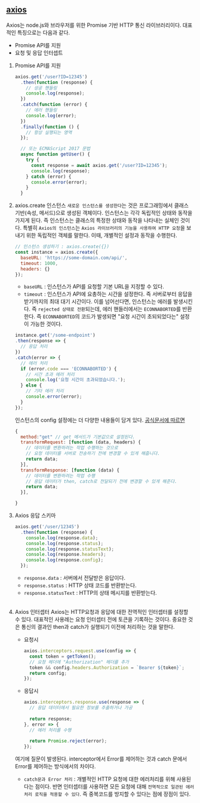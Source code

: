 ## [axios](https://axios-http.com/kr/docs/intro)

Axios는 node.js와 브라우저를 위한 Promise 기반 HTTP 통신 라이브러리이다. 대표적인 특징으로는 다음과 같다. 
- Promise API를 지원
- 요청 및 응답 인터셉트

1. Promise API를 지원

    ```javascript
    axios.get('/user?ID=12345')
      .then(function (response) {
        // 성공 핸들링
        console.log(response);
      })
      .catch(function (error) {
        // 에러 핸들링
        console.log(error);
      })
      .finally(function () {
        // 항상 실행되는 영역
      });

      // 또는 ECMAScript 2017 문법
      async function getUser() {
        try {
          const response = await axios.get('/user?ID=12345');
          console.log(response);
        } catch (error) {
          console.error(error);
        }
      }
    ```

2. axios.create 인스턴스 
`새로운 인스턴스를 생성한다`는 것은 프로그래밍에서 클래스 기반(속성, 메서드)으로 생성된 객체이다. 인스턴스는 각각 독립적인 상태와 동작을 가지게 된다. 즉 인스턴스는 클래스의 특정한 상태와 동작을 나타내는 실체인 것이다. 특별히 `Axios의 인스턴스`는 `Axios 라이브러리의 기능을 사용하여 HTTP 요청`을 보내기 위한 독립적인 객체를 말한다. 이때, 개별적인 설정과 동작을 수행한다. 


    ```jsx
    // 인스턴스 생성하기 : axios.create({})
    const instance = axios.create({
      baseURL: 'https://some-domain.com/api/',
      timeout: 1000,
      headers: {}
    });
    ```

    - `baseURL` : 인스턴스가 API를 요청할 기본 URL을 지정할 수 있다. 
    - `timeout` : 인스턴스가 API에 요총하는 시간을 설정한다. 즉 서버로부터 응답을 받기까지의 최대 대기 시간이다. 이를 넘어선다면, 인스턴스는 에러를 발생시킨다. 즉 `rejected 상태로 전환`되는데, 에러 핸들러에서는 `ECONNABORTED`를 반환한다. 즉 `ECONNABORTED`의 코드가 발생되면 "요청 시간이 초되되었다는" 설정이 가능한 것이다. 

    ```javascript 
    instance.get('/some-endpoint')
    .then(response => {
      // 응답 처리
    })
    .catch(error => {
      // 에러 처리 
      if (error.code === 'ECONNABORTED') {
        // 시간 초과 에러 처리
        console.log('요청 시간이 초과되었습니다.');
      } else {
        // 기타 에러 처리
        console.error(error);
      }
    });
    ```

    인스턴스의 config 설정에는 더 다양한 내용들이 담겨 있다. [공식문서에 따르면](https://axios-http.com/kr/docs/req_config)

    ```javascript 
    {
      method:"get" // get 메서드가 기본값으로 설정된다. 
      transformRequest: [function (data, headers) {
        // 데이터를 변환하려는 작업 수행하는 것으로 
        // 요청 데이터를 서버로 전송하기 전에 변경할 수 있게 해줍니다.
        return data;
      }],
      transformResponse: [function (data) {
        // 데이터를 변환하려는 작업 수행
        // 응답 데이터가 then, catch로 전달되기 전에 변경할 수 있게 해준다. 
        return data;
      }],

    }
    ```

3. Axios 응답 스키마 

    ```javascript
    axios.get('/user/12345')
      .then(function (response) {
        console.log(response.data);
        console.log(response.status);
        console.log(response.statusText);
        console.log(response.headers);
        console.log(response.config);
      });
    ```

    - `response.data` : 서버에서 전달받은 응답이다.
    - `response.status` : HTTP 상태 코드를 반환받는다. 
    - `response.statusText` : HTTP의 상태 메시지를 반환받는다. 
    <br/><br/>

4. Axios 인터셉터
   Axios는 HTTP요청과 응답에 대한 전역적인 인터셉터를 설정할 수 있다. 대표적인 사용례는 요청 인터셉터 전에 토큰을 기록하는 것이다. 중요한 것은 통신의 결과인 then과 catch가 실행되기 이전에 처리하는 것을 말한다. 

    - 요청시 

      ```javascript 
      axios.interceptors.request.use(config => {
        const token = getToken();
        // 요청 헤더에 "Authorization" 헤더를 추가
        token && config.headers.Authorization = `Bearer ${token}`;
        return config;
      });
      ```

    - 응답시 

      ```javascript
      axios.interceptors.response.use(response => {
        // 응답 데이터에서 필요한 정보를 추출하거나 가공
        
        return response;
      }, error => {
        // 에러 처리를 수행
        
        return Promise.reject(error);
      });
      ```  

    여기에 질문이 발생된다. interceptor에서 Error를 제어하는 것과 catch 문에서 Error를 제어하는 방식에서의 차이다. 
    - `catch문과 Error 처리` : 개별적인 HTTP 요청에 대한 에러처리를 위해 사용된다는 점이다. 반면 인터셉터를 사용하면 모든 요청에 대해 `전역적으로 일관된 에러 처리 로직을 적용할 수 있다`. 즉 중복코드를 방지할 수 있다는 점에 장점이 있다. 